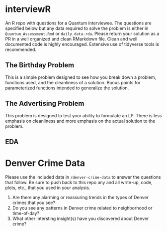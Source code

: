 # interviewR
An R repo with questions for a Quantum interviewee. The questions are specified below but any data required to solve the problem is either in `Quantum_Assessment.Rmd` or `daily_data.rda`. 
Please return your solution as a PR in a well organized and clean RMarkdown file. Clean and well documented code is highly encouraged. Extensive use of tidyverse tools is recommended.  


## The Birthday Problem

This is a simple problem designed to see how you break down a problem, functions used, and the cleanliness of a solution. Bonus points for parameterized functions intended to generalize the solution. 

## The Advertising Problem

This problem is designed to test your ability to formulate an LP. There is less emphasis on cleanliness and more emphasis on the actual solution to the problem. 

## EDA

Denver Crime Data
================

Please use the included data in `/denver-crime-data` to answer the
questions that follow. Be sure to push back to this repo any and all
write-up, code, plots, etc., that you used in your analysis.

1.  Are there any alarming or reassuring trends in the types of Denver crimes that you
    see?
2.  Do you see any patterns in Denver crime related to neighborhood or
    time-of-day?
3.  What other intersting insight(s) have you discovered about Denver
    crime?
